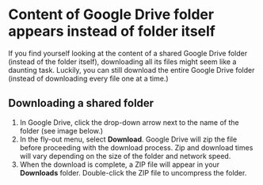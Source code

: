 # Content of Google Drive folder appears instead of folder itself

If you find yourself looking at the content of a shared Google Drive folder \(instead of the folder itself\), downloading all its files might seem like a daunting task. Luckily, you can still download the entire Google Drive folder \(instead of downloading every file one at a time.\)

## Downloading a shared folder

1. In Google Drive, click the drop-down arrow next to the name of the folder \(see image below.\)
2. In the fly-out menu, select **Download**. Google Drive will zip the file before proceeding with the download process. Zip and download times will vary depending on the size of the folder and network speed.
4. When the download is complete, a ZIP file will appear in your **Downloads** folder. Double-click the ZIP file to uncompress the folder. 





